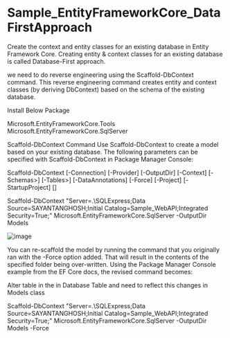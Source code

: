 # Sample_EntityFrameworkCore_DataFirstApproach

Create the context and entity classes for an existing database in Entity Framework Core. Creating entity & context classes for an existing database is called Database-First approach.

we need to do reverse engineering using the Scaffold-DbContext command. This reverse engineering command creates entity and context classes (by deriving DbContext) based on the schema of the existing database.

Install Below Package

Microsoft.EntityFrameworkCore.Tools
Microsoft.EntityFrameworkCore.SqlServer

Scaffold-DbContext Command
Use Scaffold-DbContext to create a model based on your existing database. The following parameters can be specified with Scaffold-DbContext in Package Manager Console:

Scaffold-DbContext [-Connection] [-Provider] [-OutputDir] [-Context] [-Schemas>] [-Tables>] 
                    [-DataAnnotations] [-Force] [-Project] [-StartupProject] [<CommonParameters>]

Scaffold-DbContext "Server=.\SQLExpress;Data Source=SAYANTANGHOSH;Initial Catalog=Sample_WebAPI;Integrated Security=True;" Microsoft.EntityFrameworkCore.SqlServer -OutputDir Models
  
![image](https://github.com/sayantan2017/Sample_EntityFrameworkCore_DataFirstApproach/assets/26603086/fe409545-a4d6-4028-8357-95d66697f1a0)
  
You can re-scaffold the model by running the command that you originally ran with the -Force option added. That will result in the contents of the specified folder being over-written. Using the Package Manager Console example from the EF Core docs, the revised command becomes:

Alter table in the in Database Table and need to reflect this changes in Models class

Scaffold-DbContext "Server=.\SQLExpress;Data Source=SAYANTANGHOSH;Initial Catalog=Sample_WebAPI;Integrated Security=True;" Microsoft.EntityFrameworkCore.SqlServer -OutputDir Models -Force
  
